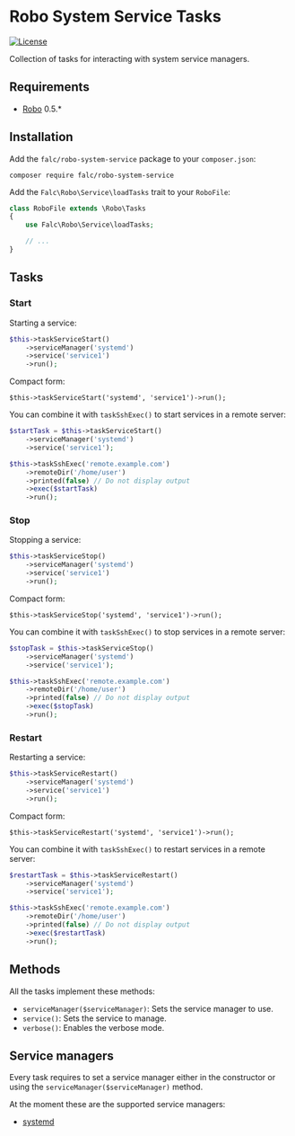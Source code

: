 # Robo System Service Tasks

[![License](https://img.shields.io/packagist/l/falc/robo-system-service.svg?style=flat-square)](LICENSE)

Collection of tasks for interacting with system service managers.

## Requirements

+ [Robo](http://robo.li/) 0.5.*

## Installation

Add the `falc/robo-system-service` package to your `composer.json`:

```
composer require falc/robo-system-service
```

Add the `Falc\Robo\Service\loadTasks` trait to your `RoboFile`:

```php
class RoboFile extends \Robo\Tasks
{
    use Falc\Robo\Service\loadTasks;

    // ...
}
```

## Tasks

### Start

Starting a service:

``` php
$this->taskServiceStart()
    ->serviceManager('systemd')
    ->service('service1')
    ->run();
```

Compact form:

```
$this->taskServiceStart('systemd', 'service1')->run();
```

You can combine it with `taskSshExec()` to start services in a remote server:

```php
$startTask = $this->taskServiceStart()
    ->serviceManager('systemd')
    ->service('service1');

$this->taskSshExec('remote.example.com')
    ->remoteDir('/home/user')
    ->printed(false) // Do not display output
    ->exec($startTask)
    ->run();
```

### Stop

Stopping a service:

``` php
$this->taskServiceStop()
    ->serviceManager('systemd')
    ->service('service1')
    ->run();
```

Compact form:

```
$this->taskServiceStop('systemd', 'service1')->run();
```

You can combine it with `taskSshExec()` to stop services in a remote server:

```php
$stopTask = $this->taskServiceStop()
    ->serviceManager('systemd')
    ->service('service1');

$this->taskSshExec('remote.example.com')
    ->remoteDir('/home/user')
    ->printed(false) // Do not display output
    ->exec($stopTask)
    ->run();
```

### Restart

Restarting a service:

``` php
$this->taskServiceRestart()
    ->serviceManager('systemd')
    ->service('service1')
    ->run();
```

Compact form:

```
$this->taskServiceRestart('systemd', 'service1')->run();
```

You can combine it with `taskSshExec()` to restart services in a remote server:

```php
$restartTask = $this->taskServiceRestart()
    ->serviceManager('systemd')
    ->service('service1');

$this->taskSshExec('remote.example.com')
    ->remoteDir('/home/user')
    ->printed(false) // Do not display output
    ->exec($restartTask)
    ->run();
```

## Methods

All the tasks implement these methods:
 * `serviceManager($serviceManager)`: Sets the service manager to use.
 * `service()`: Sets the service to manage.
 * `verbose()`: Enables the verbose mode.

## Service managers

Every task requires to set a service manager either in the constructor or using the `serviceManager($serviceManager)` method.

At the moment these are the supported service managers:
* [systemd](http://www.freedesktop.org/wiki/Software/systemd/)
